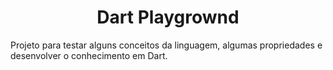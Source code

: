 <h1 align="center">Dart Playgrownd</h1>

Projeto para testar alguns conceitos da linguagem, algumas propriedades e desenvolver o conhecimento em Dart.